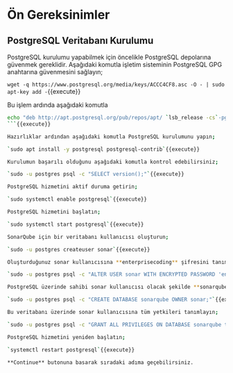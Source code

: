 # Ön Gereksinimler

## PostgreSQL Veritabanı Kurulumu

PostgreSQL kurulumu yapabilmek için öncelikle PostgreSQL depolarına güvenmek gereklidir. Aşağıdaki komutla işletim sisteminin PostgreSQL GPG anahtarına güvenmesini sağlayın;

`wget -q https://www.postgresql.org/media/keys/ACCC4CF8.asc -O - | sudo apt-key add -`{{execute}}

Bu işlem ardında aşağıdaki komutla 

```bash
echo "deb http://apt.postgresql.org/pub/repos/apt/ `lsb_release -cs`-pgdg main" >> /etc/apt/sources.list.d/pgdg.list
```{{execute}}

Hazırlıklar ardından aşağıdaki komutla PostgreSQL kurulumunu yapın;

`sudo apt install -y postgresql postgresql-contrib`{{execute}}

Kurulumun başarılı olduğunu aşağıdaki komutla kontrol edebilirsiniz;

`sudo -u postgres psql -c "SELECT version();"`{{execute}}

PostgreSQL hizmetini aktif duruma getirin;

`sudo systemctl enable postgresql`{{execute}}

PostgreSQL hizmetini başlatın;

`sudo systemctl start postgresql`{{execute}}

SonarQube için bir veritabanı kullanıcısı oluşturun;

`sudo -u postgres createuser sonar`{{execute}}

Oluşturduğunuz sonar kullanıcısına **enterprisecoding** şifresini tanımlayın;

`sudo -u postgres psql -c "ALTER USER sonar WITH ENCRYPTED PASSWORD 'enterprisecoding';"`{{execute}}

PostgreSQL üzerinde sahibi sonar kullanıcısı olacak şekilde **sonarqube** veritabanını oluşturun;

`sudo -u postgres psql -c "CREATE DATABASE sonarqube OWNER sonar;"`{{execute}}

Bu veritabanı üzerinde sonar kullanıcısına tüm yetkileri tanımlayın;

`sudo -u postgres psql -c "GRANT ALL PRIVILEGES ON DATABASE sonarqube to sonar;"`{{execute}}

PostgreSQL hizmetini yeniden başlatın;

`systemctl restart postgresql`{{execute}}

**Continue** butonuna basarak sıradaki adıma geçebilirsiniz.